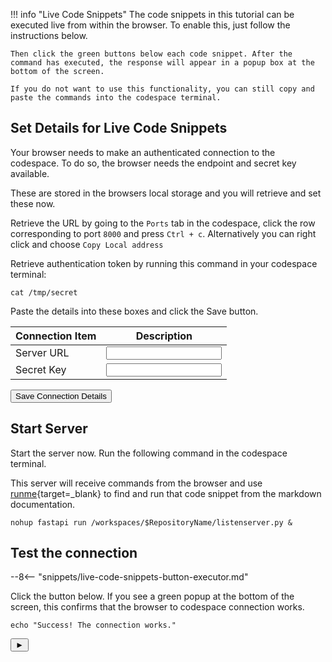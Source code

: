 <script>
    function sleep(ms) {
        return new Promise(resolve => setTimeout(resolve, ms));
    }
    async function saveConnectionDetails() {
        localStorage.setItem("serverAddress", document.getElementById("serverAddress").value);
        localStorage.setItem("secretKey", document.getElementById("secretKey").value);

        document.getElementById("save-connection-details").innerHTML = "&#9989;"; // Set button to a checkmark
        // Sleep for 2s then reset button so users know they can reset details
        // if they got them wrong
        await sleep(1000);
        document.getElementById("save-connection-details").innerHTML = "Save Connection Details";

    }
</script>

<style>

.md-typeset__table {
   min-width: 100%;
}

.md-typeset table:not([class]) {
    display: table;
}
.connection-input {
    min-width: 100%;
}
</style>

!!! info "Live Code Snippets"
    The code snippets in this tutorial can be executed live from within the browser. To enable this, just follow the instructions below.

    Then click the green buttons below each code snippet. After the command has executed, the response will appear in a popup box at the bottom of the screen.

    If you do not want to use this functionality, you can still copy and paste the commands into the codespace terminal.

## Set Details for Live Code Snippets

Your browser needs to make an authenticated connection to the codespace. To do so, the browser needs the endpoint and secret key available.

These are stored in the browsers local storage and you will retrieve and set these now.

Retrieve the URL by going to the `Ports` tab in the codespace, click the row corresponding to port `8000` and press `Ctrl + c`.
Alternatively you can right click and choose `Copy Local address`

Retrieve authentication token by running this command in your codespace terminal:

```
cat /tmp/secret
```

Paste the details into these boxes and click the Save button.


| Connection Item      | Description                          |
| ----------- | ------------------------------------ |
| Server URL       | <input type="text" id="serverAddress" class="connection-input" />  |
| Secret Key       | <input type="password" id="secretKey" class="connection-input" />  |

<button id="save-connection-details" class="md-button" onclick="saveConnectionDetails()">Save Connection Details</button>

## Start Server

Start the server now. Run the following command in the codespace terminal.

This server will receive commands from the browser and use [runme](https://github.com/stateful/runme){target=_blank} to find and run that code snippet from the markdown documentation.

```
nohup fastapi run /workspaces/$RepositoryName/listenserver.py &
```

## Test the connection

--8<-- "snippets/live-code-snippets-button-executor.md"

Click the button below. If you see a green popup at the bottom of the screen, this confirms that the browser to codespace connection works.

``` {"name": "test-connection"}
echo "Success! The connection works."
```

<button class="executor" onclick="sendRequest(this, 'test-connection')">&#9658;</button>